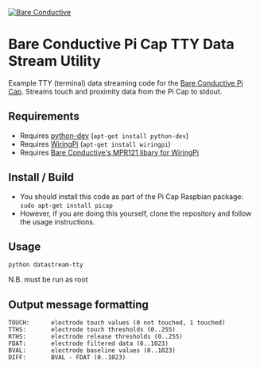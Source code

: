 [![Bare Conductive](http://bareconductive.com/assets/images/LOGO_256x106.png)](http://www.bareconductive.com/)

# Bare Conductive Pi Cap TTY Data Stream Utility

Example TTY (terminal) data streaming code for the [Bare Conductive Pi Cap](http://www.bareconductive.com/shop/pi-cap/). Streams touch and proximity data from the Pi Cap to stdout.

## Requirements
* Requires [python-dev](https://www.python.org/) (`apt-get install python-dev`)
* Requires [WiringPi](http://wiringpi.com/) (`apt-get install wiringpi`)
* Requires [Bare Conductive's MPR121 libary for WiringPi](https://github.com/BareConductive/wiringpi-mpr121)

## Install / Build

* You should install this code as part of the Pi Cap Raspbian package: `sudo apt-get install picap`    
* However, if you are doing this yourself, clone the repository and follow the usage instructions.

## Usage

    python datastream-tty

N.B. must be run as root    

## Output message formatting

    TOUCH:		electrode touch values (0 not touched, 1 touched)
    TTHS:		electrode touch thresholds (0..255)
    RTHS:		electrode release thresholds (0..255)
    FDAT:		electrode filtered data (0..1023)
    BVAL:		electrode baseline values (0..1023)
    DIFF:		BVAL - FDAT (0..1023)

